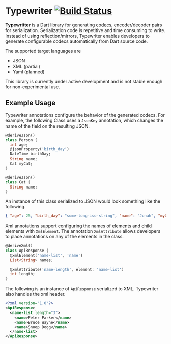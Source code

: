 # Typewriter [![Build Status](https://travis-ci.org/jonahwilliams/typewriter.svg?branch=master)](https://travis-ci.org/jonahwilliams/typewriter)

<b>Typewritter</b> is a Dart library for generating [codecs](https://www.dartlang.org/articles/libraries/converters-and-codecs), encoder/decoder pairs for serialization.  Serialization code is repetitive and time consuming to write.  Instead of using reflection/mirrors, Typewriter enables developers to generate configurable codecs automatically from Dart source code.

The supported target languages are
* JSON
* XML (partial)
* Yaml (planned) 

This library is currently under active development and is not stable enough for non-experimental use.

## Example Usage
Typewriter annotations configure the behavior of the generated codecs.  For example, the following Class uses a `JsonKey` annotation, which changes the name of the field on the resulting JSON.

```dart
@deriveJson()
class Person {
  int age;
  @jsonProperty('birth_day')
  DateTime birthDay;
  String name;
  Cat myCat;
}

@deriveJson()
class Cat {
  String name;
}
```
An instance of this class serialized to JSON would look something like the following.

```json
{ "age": 25, "birth_day": "some-long-iso-string", "name": "Jonah", "myCat": {"name": "Mike Hat"}}
```

Xml annotations support configuring the names of elements and child elements with `XmlElement`.  The annotation `XmlAttribute` allows developers to place annotations on any of the elements in the class.

```dart
@deriveXml()
class ApiResponse {
  @xmlElement('name-list', 'name')
  List<String> names;
  
  @xmlAttribute('name-length', element: 'name-list')
  int length;
}
```
The following is an instance of `ApiResponse` serialized to XML.  Typewriter also handles the xml header.
```xml
<?xml version="1.0"?>
<ApiResponse>
  <name-list length="3">
    <name>Peter Parker</name>
    <name>Bruce Wayne</name>
    <name>Snoop Dogg</name>
  </name-list>
</ApiResponse>
```
